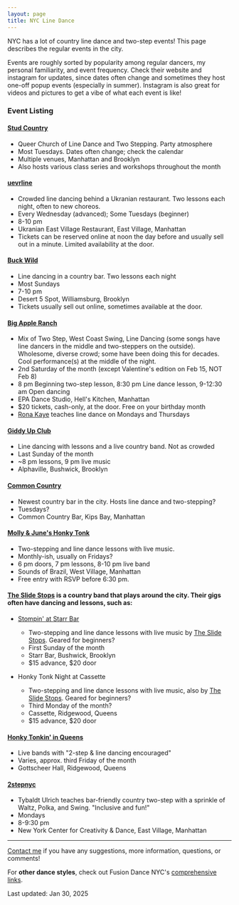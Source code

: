```yaml
---
layout: page
title: NYC Line Dance
---
```


NYC has a lot of country line dance and two-step events! This page describes the regular events in the city.

Events are roughly sorted by popularity among regular dancers, my personal familiarity, and event frequency. Check their website and instagram for updates, since dates often change and sometimes they host one-off popup events (especially in summer). Instagram is also great for videos and pictures to get a vibe of what each event is like!

### Event Listing

#### [Stud Country](https://studcountry.us/NYC)
- <i class="fa-fw fa-solid fa-circle-info"></i> Queer Church of Line Dance and Two Stepping. Party atmosphere
- <i class="fa-fw fa-regular fa-calendar"></i> Most Tuesdays. Dates often change; check the calendar
- <i class="fa-fw fa-solid fa-location-dot"></i> Multiple venues, Manhattan and Brooklyn
- <i class="fa-fw fa-solid fa-graduation-cap"></i> Also hosts various class series and workshops throughout the month

#### [uevrline](https://www.uevrline.nyc/)
- <i class="fa-fw fa-solid fa-circle-info"></i> Crowded line dancing behind a Ukranian restaurant. Two lessons each night, often to new choreos.
- <i class="fa-fw fa-regular fa-calendar"></i> Every Wednesday (advanced); Some Tuesdays (beginner)
- <i class="fa-fw fa-regular fa-clock"></i> 8-10 pm
- <i class="fa-fw fa-solid fa-location-dot"></i> Ukranian East Village Restaurant, East Village, Manhattan
- <i class="fa-fw fa-solid fa-ticket"></i> Tickets can be reserved online at noon the day before and usually sell out in a minute. Limited availability at the door.

#### [Buck Wild](https://www.instagram.com/buckwildline/)
- <i class="fa-fw fa-solid fa-circle-info"></i> Line dancing in a country bar. Two lessons each night
- <i class="fa-fw fa-regular fa-calendar"></i> Most Sundays
- <i class="fa-fw fa-regular fa-clock"></i> 7-10 pm
- <i class="fa-fw fa-solid fa-location-dot"></i> Desert 5 Spot, Williamsburg, Brooklyn
- <i class="fa-fw fa-solid fa-ticket"></i> Tickets usually sell out online, sometimes available at the door.

#### [Big Apple Ranch](https://www.bigappleranch.com/)
- <i class="fa-fw fa-solid fa-circle-info"></i> Mix of Two Step, West Coast Swing, Line Dancing (some songs have line dancers in the middle and two-steppers on the outside). Wholesome, diverse crowd; some have been doing this for decades. Cool performance(s) at the middle of the night.
- <i class="fa-fw fa-regular fa-calendar"></i> 2nd Saturday of the month (except Valentine's edition on Feb 15, NOT Feb 8)
- <i class="fa-fw fa-regular fa-clock"></i> 8 pm Beginning two-step lesson, 8:30 pm Line dance lesson, 9-12:30 am Open dancing
- <i class="fa-fw fa-solid fa-location-dot"></i> EPA Dance Studio, Hell's Kitchen, Manhattan
- <i class="fa-fw fa-solid fa-ticket"></i> $20 tickets, cash-only, at the door. Free on your birthday month
- <i class="fa-fw fa-solid fa-graduation-cap"></i> [Rona Kaye](https://ronakaye.com/classes/) teaches line dance on Mondays and Thursdays

#### [Giddy Up Club](https://www.instagram.com/giddyupclubnyc/)
- <i class="fa-fw fa-solid fa-circle-info"></i> Line dancing with lessons and a live country band. Not as crowded
- <i class="fa-fw fa-regular fa-calendar"></i> Last Sunday of the month
- <i class="fa-fw fa-regular fa-clock"></i> ~8 pm lessons, 9 pm live music
- <i class="fa-fw fa-solid fa-location-dot"></i> Alphaville, Bushwick, Brooklyn

#### [Common Country](https://www.instagram.com/commoncountrybar/)
- <i class="fa-fw fa-solid fa-circle-info"></i> Newest country bar in the city. Hosts line dance and two-stepping?
- <i class="fa-fw fa-regular fa-calendar"></i> Tuesdays?
- <i class="fa-fw fa-solid fa-location-dot"></i> Common Country Bar, Kips Bay, Manhattan

#### [Molly & June's Honky Tonk](https://www.instagram.com/mollyandjunes/)
- <i class="fa-fw fa-solid fa-circle-info"></i> Two-stepping and line dance lessons with live music.
- <i class="fa-fw fa-regular fa-calendar"></i> Monthly-ish, usually on Fridays?
- <i class="fa-fw fa-regular fa-clock"></i> 6 pm doors, 7 pm lessons, 8-10 pm live band
- <i class="fa-fw fa-solid fa-location-dot"></i> Sounds of Brazil, West Village, Manhattan
- <i class="fa-fw fa-solid fa-ticket"></i> Free entry with RSVP before 6:30 pm.

#### [The Slide Stops](https://www.instagram.com/the_slide_stops/) is a country band that plays around the city. Their gigs often have dancing and lessons, such as:

* [Stompin' at Starr Bar](https://www.eventbrite.com/e/the-slide-stops-present-stompin-at-starr-bar-tickets-1005454510507)
    - <i class="fa-fw fa-solid fa-circle-info"></i> Two-stepping and line dance lessons with live music by [The Slide Stops](https://www.instagram.com/the_slide_stops/). Geared for beginners?
    - <i class="fa-fw fa-regular fa-calendar"></i> First Sunday of the month
    - <i class="fa-fw fa-solid fa-location-dot"></i> Starr Bar, Bushwick, Brooklyn
    - <i class="fa-fw fa-solid fa-ticket"></i> $15 advance, $20 door

* Honky Tonk Night at Cassette
    - <i class="fa-fw fa-solid fa-circle-info"></i> Two-stepping and line dance lessons with live music, also by [The Slide Stops](https://www.instagram.com/the_slide_stops/). Geared for beginners?
    - <i class="fa-fw fa-regular fa-calendar"></i> Third Monday of the month?
    - <i class="fa-fw fa-solid fa-location-dot"></i> Cassette, Ridgewood, Queens
    - <i class="fa-fw fa-solid fa-ticket"></i> $15 advance, $20 door

#### [Honky Tonkin' in Queens](https://www.honkytonkininqueens.com/)
- <i class="fa-fw fa-solid fa-circle-info"></i> Live bands with "2-step & line dancing encouraged"
- <i class="fa-fw fa-regular fa-calendar"></i> Varies, approx. third Friday of the month
- <i class="fa-fw fa-solid fa-location-dot"></i> Gottscheer Hall, Ridgewood, Queens

#### [2stepnyc](https://www.instagram.com/2stepnyc/)
- <i class="fa-fw fa-solid fa-graduation-cap"></i> Tybaldt Ulrich teaches bar-friendly country two-step with a sprinkle of Waltz, Polka, and Swing. "Inclusive and fun!"
- <i class="fa-fw fa-regular fa-calendar"></i> Mondays
- <i class="fa-fw fa-regular fa-clock"></i> 8-9:30 pm
- <i class="fa-fw fa-solid fa-location-dot"></i> New York Center for Creativity & Dance, East Village, Manhattan

---

[Contact me](https://ndimov.com/) if you have any suggestions, more information, questions, or comments!

For **other dance styles**, check out Fusion Dance NYC's [comprehensive links](https://fusiondancenyc.com/dancenyc/).

Last updated: Jan 30, 2025